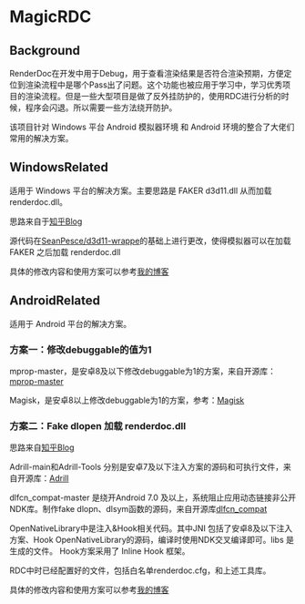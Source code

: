 # MagicRDC

## Background
RenderDoc在开发中用于Debug，用于查看渲染结果是否符合渲染预期，方便定位到渲染流程中是哪个Pass出了问题。这个功能也被应用于学习中，学习优秀项目的渲染流程。但是一些大型项目是做了反外挂防护的，使用RDC进行分析的时候，程序会闪退。所以需要一些方法绕开防护。

该项目针对 Windows 平台 Android 模拟器环境 和 Android 环境的整合了大佬们常用的解决方案。

## WindowsRelated
适用于 Windows 平台的解决方案。主要思路是 FAKER d3d11.dll 从而加载 renderdoc.dll。

思路来自于[知乎Blog](https://zhuanlan.zhihu.com/p/353043910)

源代码在[SeanPesce/d3d11-wrappe](https://github.com/SeanPesce/d3d11-wrapper)的基础上进行更改，使得模拟器可以在加载 FAKER 之后加载 renderdoc.dll

具体的修改内容和使用方案可以参考[我的博客](https://www.cnblogs.com/vestlee/p/17003036.html) 

## AndroidRelated
适用于 Android 平台的解决方案。

### 方案一：修改debuggable的值为1

mprop-master，是安卓8及以下修改debuggable为1的方案，来自开源库：[mprop-master](https://github.com/wpvsyou/mprop)

Magisk，是安卓8以上修改debuggable为1的方案，参考：[Magisk](https://github.com/topjohnwu/Magisk)

### 方案二：Fake dlopen 加载 renderdoc.dll
思路来自[知乎Blog](https://zhuanlan.zhihu.com/p/376316855)

Adrill-main和Adrill-Tools 分别是安卓7及以下注入方案的源码和可执行文件，来自开源库：[Adrill](https://github.com/mustime/Adrill)

dlfcn_compat-master 是绕开Android 7.0 及以上，系统阻止应用动态链接非公开 NDK库。制作fake dlopn、dlsym函数的源码，来自开源库[dlfcn_compat](https://github.com/lizhangqu/dlfcn_compat)

OpenNativeLibrary中是注入&Hook相关代码。其中JNI 包括了安卓8及以下注入方案、Hook OpenNativeLibrary的源码，编译时使用NDK交叉编译即可。libs 是生成的文件。
Hook方案采用了 Inline Hook 框架。

RDC中时已经配置好的文件，包括白名单renderdoc.cfg，和上述工具库。

具体的修改内容和使用方案可以参考[我的博客](https://www.cnblogs.com/vestlee/p/17022863.html)
